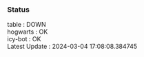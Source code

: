 ### Status


table : DOWN  
hogwarts : OK  
icy-bot : OK  
Latest Update : 2024-03-04 17:08:08.384745
